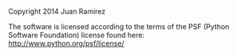 Copyright 2014 Juan Ramirez

The software is licensed according to the terms of the PSF (Python Software Foundation) license found here: http://www.python.org/psf/license/